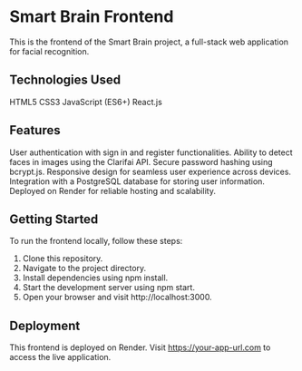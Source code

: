 # Smart Brain Frontend
This is the frontend of the Smart Brain project, a full-stack web application for facial recognition.

## Technologies Used
HTML5
CSS3
JavaScript (ES6+)
React.js

## Features
User authentication with sign in and register functionalities.
Ability to detect faces in images using the Clarifai API.
Secure password hashing using bcrypt.js.
Responsive design for seamless user experience across devices.
Integration with a PostgreSQL database for storing user information.
Deployed on Render for reliable hosting and scalability.

## Getting Started
To run the frontend locally, follow these steps:
1. Clone this repository.
2. Navigate to the project directory.
3. Install dependencies using npm install.
4. Start the development server using npm start.
5. Open your browser and visit http://localhost:3000.

## Deployment
This frontend is deployed on Render. Visit https://your-app-url.com to access the live application.
